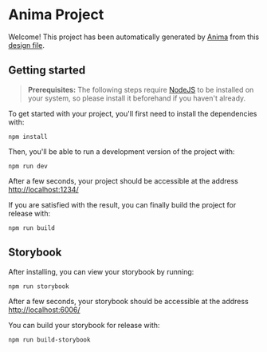 # Anima Project

Welcome! This project has been automatically generated by [Anima](https://animaapp.com/) from this [design file](https://www.figma.com/file/FssObV1k7AYar85QrkBw8D/FundaSoffMiss).

## Getting started

> **Prerequisites:**
> The following steps require [NodeJS](https://nodejs.org/en/) to be installed on your system, so please
> install it beforehand if you haven't already.

To get started with your project, you'll first need to install the dependencies with:

```
npm install
```

Then, you'll be able to run a development version of the project with:

```
npm run dev
```

After a few seconds, your project should be accessible at the address
[http://localhost:1234/](http://localhost:1234/)


If you are satisfied with the result, you can finally build the project for release with:

```
npm run build
```

## Storybook

After installing, you can view your storybook by running:

```
npm run storybook
```

After a few seconds, your storybook should be accessible at the address
[http://localhost:6006/](http://localhost:6006/)

You can build your storybook for release with:

```
npm run build-storybook
```
